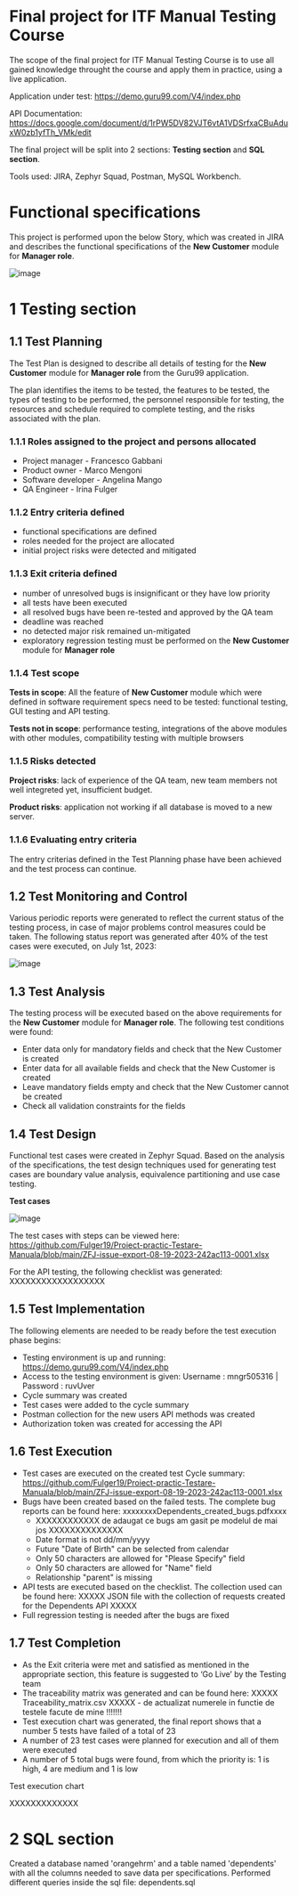 # Final project for ITF Manual Testing Course
The scope of the final project for ITF Manual Testing Course is to use all gained knowledge throught the course and apply them in practice, using a live application.

Application under test: https://demo.guru99.com/V4/index.php

API Documentation: https://docs.google.com/document/d/1rPW5DV82VJT6vtA1VDSrfxaCBuAduxW0zb1yfTh_VMk/edit

The final project will be split into 2 sections: **Testing section** and **SQL section**.

Tools used: JIRA, Zephyr Squad, Postman, MySQL Workbench.

# Functional specifications
This project is performed upon the below Story, which was created in JIRA and describes the functional specifications of the **New Customer** module for **Manager role**.

![image](https://github.com/Fulger19/Proiect-practic-Testare-Manuala/assets/135150028/6dc5b021-b7ac-442c-85e3-d53cf4eafdc6)


# 1 Testing section

## 1.1 Test Planning
The Test Plan is designed to describe all details of testing for the **New Customer** module for **Manager role** from the Guru99 application.

The plan identifies the items to be tested, the features to be tested, the types of testing to be performed, the personnel responsible for testing, the resources and schedule required to complete testing, and the risks associated with the plan.

### 1.1.1 Roles assigned to the project and persons allocated
- Project manager - Francesco Gabbani
- Product owner - Marco Mengoni
- Software developer - Angelina Mango
- QA Engineer - Irina Fulger

### 1.1.2 Entry criteria defined
- functional specifications are defined
- roles needed for the project are allocated
- initial project risks were detected and mitigated

### 1.1.3 Exit criteria defined
- number of unresolved bugs is insignificant or they have low priority
- all tests have been executed
- all resolved bugs have been re-tested and approved by the QA team
- deadline was reached
- no detected major risk remained un-mitigated
- exploratory regression testing must be performed on the **New Customer** module for **Manager role**
  
### 1.1.4 Test scope

**Tests in scope**: All the feature of **New Customer** module which were defined in software requirement specs need to be tested: functional testing, GUI testing and API testing.

**Tests not in scope**: performance testing, integrations of the above modules with other modules, compatibility testing with multiple browsers

### 1.1.5 Risks detected
**Project risks**: lack of experience of the QA team, new team members not well integreted yet, insufficient budget.

**Product risks**: application not working if all database is moved to a new server.

### 1.1.6 Evaluating entry criteria
The entry criterias defined in the Test Planning phase have been achieved and the test process can continue.

## 1.2 Test Monitoring and Control
Various periodic reports were generated to reflect the current status of the testing process, in case of major problems control measures could be taken. The following status report was generated after 40% of the test cases were executed, on July 1st, 2023:

![image](https://github.com/Fulger19/Proiect-practic-Testare-Manuala/assets/135150028/c2988eb8-b38a-4d13-80f1-ece579b9631b)


## 1.3 Test Analysis
The testing process will be executed based on the above requirements for the **New Customer** module for **Manager role**. The following test conditions were found:

- Enter data only for mandatory fields and check that the New Customer is created
- Enter data for all available fields and check that the New Customer is created
- Leave mandatory fields empty and check that the New Customer cannot be created
- Check all validation constraints for the fields

## 1.4 Test Design

Functional test cases were created in Zephyr Squad. Based on the analysis of the specifications, the test design techniques used for generating test cases are boundary value analysis, equivalence partitioning and use case testing.

**Test cases**

![image](https://github.com/Fulger19/Proiect-practic-Testare-Manuala/assets/135150028/2458ad39-98f3-443c-b794-e56e7b3b4d51)

The test cases with steps can be viewed here: https://github.com/Fulger19/Proiect-practic-Testare-Manuala/blob/main/ZFJ-issue-export-08-19-2023-242ac113-0001.xlsx

For the API testing, the following checklist was generated: XXXXXXXXXXXXXXXXXX

## 1.5 Test Implementation
The following elements are needed to be ready before the test execution phase begins:

- Testing environment is up and running: https://demo.guru99.com/V4/index.php
- Access to the testing environment is given: Username : mngr505316 | Password : ruvUver
- Cycle summary was created
- Test cases were added to the cycle summary
- Postman collection for the new users API methods was created
- Authorization token was created for accessing the API

## 1.6 Test Execution
- Test cases are executed on the created test Cycle summary: https://github.com/Fulger19/Proiect-practic-Testare-Manuala/blob/main/ZFJ-issue-export-08-19-2023-242ac113-0001.xlsx
- Bugs have been created based on the failed tests. The complete bug reports can be found here: xxxxxxxxDependents_created_bugs.pdfxxxx
    - XXXXXXXXXXXX de adaugat ce bugs am gasit pe modelul de mai jos XXXXXXXXXXXXXX
    - Date format is not dd/mm/yyyy
    - Future "Date of Birth" can be selected from calendar
    - Only 50 characters are allowed for "Please Specify" field
    - Only 50 characters are allowed for "Name" field
    - Relationship "parent" is missing
- API tests are executed based on the checklist. The collection used can be found here: XXXXX JSON file with the collection of requests created for the Dependents API XXXXX
- Full regression testing is needed after the bugs are fixed

## 1.7 Test Completion
- As the Exit criteria were met and satisfied as mentioned in the appropriate section, this feature is suggested to ‘Go Live’ by the Testing team
- The traceability matrix was generated and can be found here: XXXXX Traceability_matrix.csv XXXXX - de actualizat numerele in functie de testele facute de mine !!!!!!!
- Test execution chart was generated, the final report shows that a number 5 tests have failed of a total of 23
- A number of 23 test cases were planned for execution and all of them were executed
- A number of 5 total bugs were found, from which the priority is: 1 is high, 4 are medium and 1 is low

Test execution chart

XXXXXXXXXXXXX

# 2 SQL section

Created a database named 'orangehrm' and a table named 'dependents' with all the columns needed to save data per specifications. Performed different queries inside the sql file: dependents.sql
  
